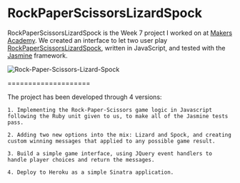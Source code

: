 RockPaperScissorsLizardSpock
====================

RockPaperScissorsLizardSpock is the Week 7 project I worked on at [Makers Academy](http://www.makersacademy.com).
We created an interface to let two user play [RockPaperScissorsLizardSpock](http://en.wikipedia.org/wiki/Rock-paper-scissors-lizard-Spock), written in JavaScript, and tested with the [Jasmine](http://jasmine.github.io/) framework.

![Rock-Paper-Scissors-Lizard-Spock](https://github.com/makersacademy/course/raw/master/images/rpsls.jpg)

====================

The project has been developed through 4 versions:

	1. Implementing the Rock-Paper-Scissors game logic in Javascript following the Ruby unit given to us, to make all of the Jasmine tests pass.

	2. Adding two new options into the mix: Lizard and Spock, and creating custom winning messages that applied to any possible game result.

	3. Build a simple game interface, using JQuery event handlers to handle player choices and return the messages.

	4. Deploy to Heroku as a simple Sinatra application.




